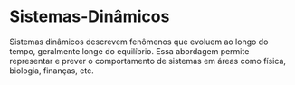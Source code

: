 # Sistemas-Dinâmicos
Sistemas dinâmicos descrevem fenômenos que evoluem ao longo do tempo, geralmente longe do equilíbrio. Essa abordagem permite representar e prever o comportamento de sistemas em áreas como física, biologia, finanças, etc.
